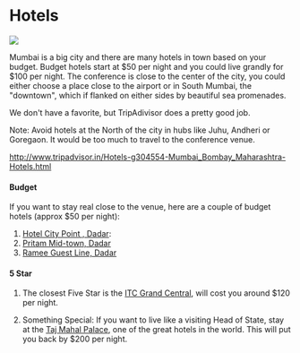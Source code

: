 # Hotels

<img src="/assets/erpnext_org/images/conf/erpnext-conf-14.png" class="img-responsive">

Mumbai is a big city and there are many hotels in town based on your budget. Budget hotels start at $50 per night and you could live grandly for $100 per night. The conference is close to the center of the city, you could either choose a place close to the airport or in South Mumbai, the "downtown", which if flanked on either sides by beautiful sea promenades.

We don't have a favorite, but TripAdivisor does a pretty good job.

Note: Avoid hotels at the North of the city in hubs like Juhu, Andheri or Goregaon. It would be too much to travel to the conference venue.

http://www.tripadvisor.in/Hotels-g304554-Mumbai_Bombay_Maharashtra-Hotels.html

#### Budget

If you want to stay real close to the venue, here are a couple of budget hotels (approx $50 per night):

1. [Hotel City Point , Dadar](http://www.tripadvisor.in/Hotel_Review-g304554-d1141765-Reviews-City_Point_Hotel-Mumbai_Bombay_Maharashtra.html):
1. [Pritam Mid-town, Dadar](http://midtown.pritamhotels.com/)
1. [Ramee Guest Line, Dadar](http://www.tripadvisor.in/Hotel_Review-g304554-d301496-Reviews-Ramee_Guestline_Dadar_Hotel-Mumbai_Bombay_Maharashtra.html)

#### 5 Star

1. The closest Five Star is the [ITC Grand Central](http://www.tripadvisor.in/Hotel_Review-g304554-d503409-Reviews-ITC_Grand_Central-Mumbai_Bombay_Maharashtra.html), will cost you around $120 per night.

2. Something Special: If you want to live like a visiting Head of State, stay at the [Taj Mahal Palace](http://www.tripadvisor.in/Hotel_Review-g304554-d302179-Reviews-The_Taj_Mahal_Palace-Mumbai_Bombay_Maharashtra.html), one of the great hotels in the world. This will put you back by $200 per night.
